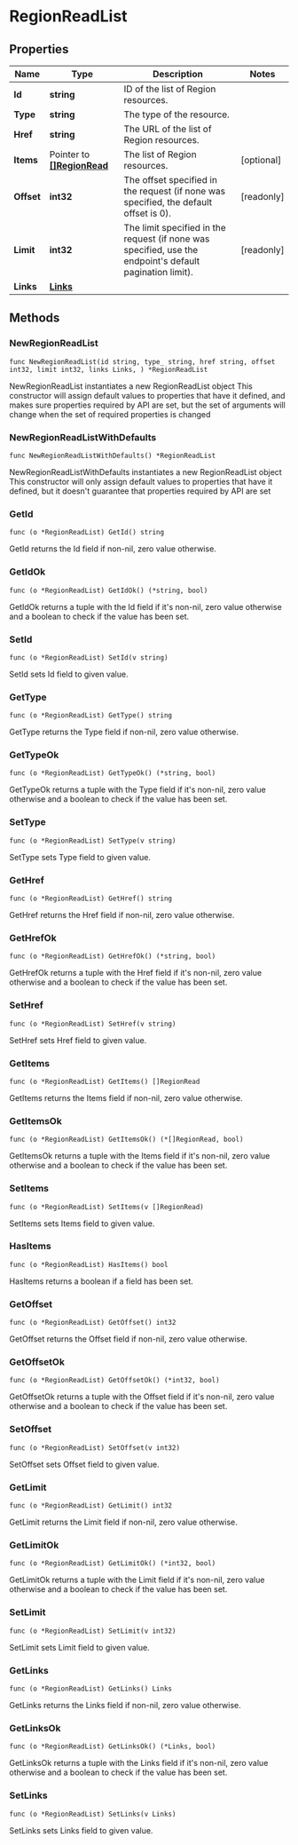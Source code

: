 # RegionReadList

## Properties

|Name | Type | Description | Notes|
|------------ | ------------- | ------------- | -------------|
|**Id** | **string** | ID of the list of Region resources. | |
|**Type** | **string** | The type of the resource. | |
|**Href** | **string** | The URL of the list of Region resources. | |
|**Items** | Pointer to [**[]RegionRead**](RegionRead.md) | The list of Region resources. | [optional] |
|**Offset** | **int32** | The offset specified in the request (if none was specified, the default offset is 0).  | [readonly] |
|**Limit** | **int32** | The limit specified in the request (if none was specified, use the endpoint&#39;s default pagination limit).  | [readonly] |
|**Links** | [**Links**](Links.md) |  | |

## Methods

### NewRegionReadList

`func NewRegionReadList(id string, type_ string, href string, offset int32, limit int32, links Links, ) *RegionReadList`

NewRegionReadList instantiates a new RegionReadList object
This constructor will assign default values to properties that have it defined,
and makes sure properties required by API are set, but the set of arguments
will change when the set of required properties is changed

### NewRegionReadListWithDefaults

`func NewRegionReadListWithDefaults() *RegionReadList`

NewRegionReadListWithDefaults instantiates a new RegionReadList object
This constructor will only assign default values to properties that have it defined,
but it doesn't guarantee that properties required by API are set

### GetId

`func (o *RegionReadList) GetId() string`

GetId returns the Id field if non-nil, zero value otherwise.

### GetIdOk

`func (o *RegionReadList) GetIdOk() (*string, bool)`

GetIdOk returns a tuple with the Id field if it's non-nil, zero value otherwise
and a boolean to check if the value has been set.

### SetId

`func (o *RegionReadList) SetId(v string)`

SetId sets Id field to given value.


### GetType

`func (o *RegionReadList) GetType() string`

GetType returns the Type field if non-nil, zero value otherwise.

### GetTypeOk

`func (o *RegionReadList) GetTypeOk() (*string, bool)`

GetTypeOk returns a tuple with the Type field if it's non-nil, zero value otherwise
and a boolean to check if the value has been set.

### SetType

`func (o *RegionReadList) SetType(v string)`

SetType sets Type field to given value.


### GetHref

`func (o *RegionReadList) GetHref() string`

GetHref returns the Href field if non-nil, zero value otherwise.

### GetHrefOk

`func (o *RegionReadList) GetHrefOk() (*string, bool)`

GetHrefOk returns a tuple with the Href field if it's non-nil, zero value otherwise
and a boolean to check if the value has been set.

### SetHref

`func (o *RegionReadList) SetHref(v string)`

SetHref sets Href field to given value.


### GetItems

`func (o *RegionReadList) GetItems() []RegionRead`

GetItems returns the Items field if non-nil, zero value otherwise.

### GetItemsOk

`func (o *RegionReadList) GetItemsOk() (*[]RegionRead, bool)`

GetItemsOk returns a tuple with the Items field if it's non-nil, zero value otherwise
and a boolean to check if the value has been set.

### SetItems

`func (o *RegionReadList) SetItems(v []RegionRead)`

SetItems sets Items field to given value.

### HasItems

`func (o *RegionReadList) HasItems() bool`

HasItems returns a boolean if a field has been set.

### GetOffset

`func (o *RegionReadList) GetOffset() int32`

GetOffset returns the Offset field if non-nil, zero value otherwise.

### GetOffsetOk

`func (o *RegionReadList) GetOffsetOk() (*int32, bool)`

GetOffsetOk returns a tuple with the Offset field if it's non-nil, zero value otherwise
and a boolean to check if the value has been set.

### SetOffset

`func (o *RegionReadList) SetOffset(v int32)`

SetOffset sets Offset field to given value.


### GetLimit

`func (o *RegionReadList) GetLimit() int32`

GetLimit returns the Limit field if non-nil, zero value otherwise.

### GetLimitOk

`func (o *RegionReadList) GetLimitOk() (*int32, bool)`

GetLimitOk returns a tuple with the Limit field if it's non-nil, zero value otherwise
and a boolean to check if the value has been set.

### SetLimit

`func (o *RegionReadList) SetLimit(v int32)`

SetLimit sets Limit field to given value.


### GetLinks

`func (o *RegionReadList) GetLinks() Links`

GetLinks returns the Links field if non-nil, zero value otherwise.

### GetLinksOk

`func (o *RegionReadList) GetLinksOk() (*Links, bool)`

GetLinksOk returns a tuple with the Links field if it's non-nil, zero value otherwise
and a boolean to check if the value has been set.

### SetLinks

`func (o *RegionReadList) SetLinks(v Links)`

SetLinks sets Links field to given value.



